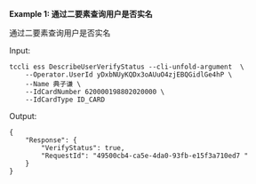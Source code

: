 **Example 1: 通过二要素查询用户是否实名**

通过二要素查询用户是否实名

Input: 

```
tccli ess DescribeUserVerifyStatus --cli-unfold-argument  \
    --Operator.UserId yDxbNUyKQDx3oAUuO4zjEBQGidlGe4hP \
    --Name 典子谦 \
    --IdCardNumber 620000198802020000 \
    --IdCardType ID_CARD
```

Output: 
```
{
    "Response": {
        "VerifyStatus": true,
        "RequestId": "49500cb4-ca5e-4da0-93fb-e15f3a710ed7 "
    }
}
```

